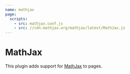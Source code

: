 ```yaml
---
name: mathjax
page:
  scripts:
    - src: mathjax.conf.js
    - src: //cdn.mathjax.org/mathjax/latest/MathJax.js
---
```


# MathJax

This plugin adds support for [MathJax](https://www.mathjax.org/) to
pages.
